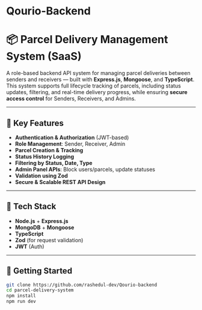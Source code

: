 # Qourio-Backend
# 📦 Parcel Delivery Management System (SaaS)

A role-based backend API system for managing parcel deliveries between senders and receivers — built with **Express.js**, **Mongoose**, and **TypeScript**. This system supports full lifecycle tracking of parcels, including status updates, filtering, and real-time delivery progress, while ensuring **secure access control** for Senders, Receivers, and Admins.

---

## 🔑 Key Features

- **Authentication & Authorization** (JWT-based)
- **Role Management**: Sender, Receiver, Admin
- **Parcel Creation & Tracking**  
- **Status History Logging**
- **Filtering by Status, Date, Type**
- **Admin Panel APIs**: Block users/parcels, update statuses
- **Validation using Zod**
- **Secure & Scalable REST API Design**

---

## 📁 Tech Stack

- **Node.js** + **Express.js**
- **MongoDB** + **Mongoose**
- **TypeScript**
- **Zod** (for request validation)
- **JWT** (Auth)

---

## 🚀 Getting Started

```bash
git clone https://github.com/rashedul-dev/Qourio-backend
cd parcel-delivery-system
npm install
npm run dev
